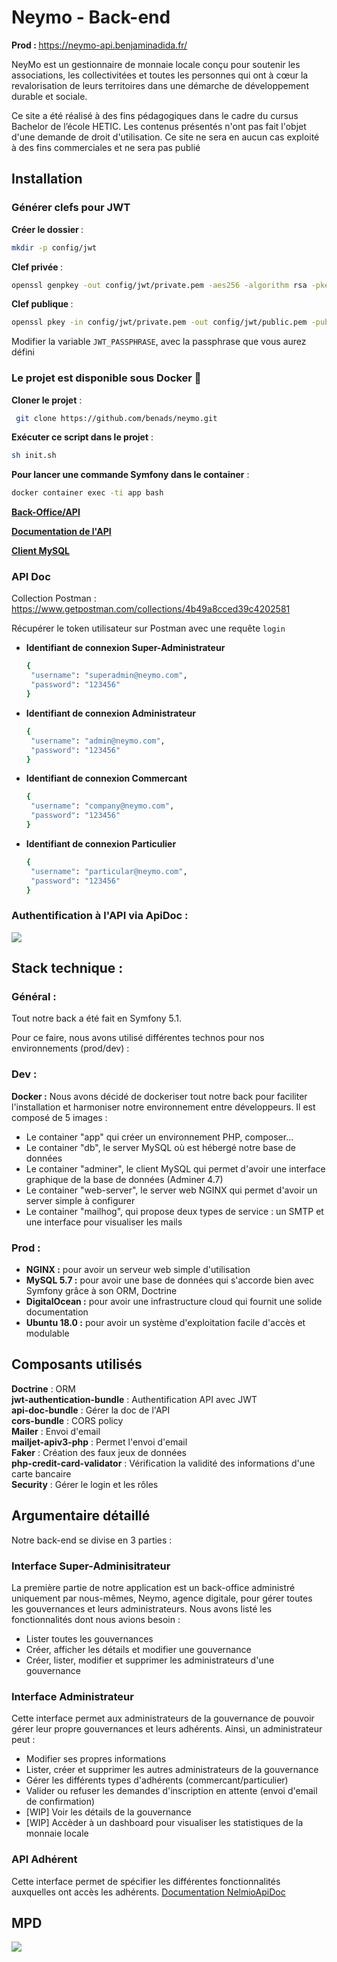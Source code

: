 # Neymo - Back-end


<strong>Prod : </strong> https://neymo-api.benjaminadida.fr/

NeyMo est un gestionnaire de monnaie locale conçu pour soutenir les associations, les collectivitées et toutes les personnes qui ont à cœur la revalorisation de leurs territoires dans une démarche de développement durable et sociale.
 
Ce site a été réalisé à des fins pédagogiques dans le cadre du cursus Bachelor de l’école HETIC. Les contenus présentés n'ont pas fait l'objet d'une demande de droit d'utilisation. Ce site ne sera en aucun cas exploité à des fins commerciales et ne sera pas publié
 
 ## Installation
 
   ### Générer clefs pour JWT 

 <strong>Créer le dossier </strong> : 
 ```bash
 mkdir -p config/jwt
```
 <strong>Clef privée </strong> :
   ```bash
   openssl genpkey -out config/jwt/private.pem -aes256 -algorithm rsa -pkeyopt rsa_keygen_bits:4096
  ```
 
 <strong>Clef publique </strong> : 
 ```bash
 openssl pkey -in config/jwt/private.pem -out config/jwt/public.pem -pubout
```
 
 Modifier la variable ```JWT_PASSPHRASE```, avec la passphrase que vous aurez défini
 
  
  ### Le projet est disponible sous Docker 🐳
  
  
   <strong>Cloner le projet</strong> : 
   ```bash
    git clone https://github.com/benads/neymo.git
   ```

  <strong>Exécuter ce script dans le projet</strong> : 
  ```bash
  sh init.sh
 ```
 
 <strong>Pour lancer une commande Symfony dans le container</strong> :
 ```bash
 docker container exec -ti app bash
 ```
 
  <strong><a href="http://localhost">Back-Office/API</a></strong>
 
 <strong><a href="http://localhost/api/doc">Documentation de l'API</a></strong>
 
  <strong><a href='http://localhost:8080'>Client MySQL</a></strong>

 
  ### API Doc
  
  Collection Postman : https://www.getpostman.com/collections/4b49a8cced39c4202581

  Récupérer le token utilisateur sur Postman avec une requête ``login``
 
* <strong>Identifiant de connexion Super-Administrateur</strong>
   ```bash
   {
   	"username": "superadmin@neymo.com",
   	"password": "123456"
   }
  ```
 
* <strong>Identifiant de connexion Administrateur</strong>
   ```bash
   {
   	"username": "admin@neymo.com",
   	"password": "123456"
   }
  ```

* <strong>Identifiant de connexion Commercant</strong>
   ```bash
   {
   	"username": "company@neymo.com",
   	"password": "123456"
   }
  ```
  
* <strong>Identifiant de connexion Particulier</strong>
   ```bash
   {
   	"username": "particular@neymo.com",
   	"password": "123456"
   }
  ``` 

 ### Authentification à l'API via ApiDoc :
 
 <img src="http://fotoforum.fr/photos/2020/07/08.1.gif" >

## Stack technique : 
 ### Général :
 
Tout notre back a été fait en Symfony 5.1.

 Pour ce faire, nous avons utilisé différentes technos pour nos environnements (prod/dev) :
 
 ### Dev :
 
 <strong>Docker :</strong> Nous avons décidé de dockeriser tout notre back pour faciliter l'installation et harmoniser notre environnement entre développeurs.
 Il est composé de 5 images :
 * Le container "app" qui créer un environnement PHP, composer...
 * Le container "db", le server MySQL où est hébergé notre base de données
 * Le container "adminer", le client MySQL qui permet d'avoir une interface graphique de la base de données (Adminer 4.7)
 * Le container "web-server", le server web NGINX qui permet d'avoir un server simple à configurer
 * Le container "mailhog", qui propose deux types de service : un SMTP et une interface pour visualiser les mails

 ### Prod :
 
* <strong>NGINX :</strong> pour avoir un serveur web simple d'utilisation
* <strong>MySQL 5.7 :</strong> pour avoir une base de données qui s'accorde bien avec Symfony grâce à son ORM, Doctrine
* <strong>DigitalOcean :</strong> pour avoir une infrastructure cloud qui fournit une solide documentation
* <strong>Ubuntu 18.0 :</strong> pour avoir un système d'exploitation facile d'accès et modulable

## Composants utilisés

<strong>Doctrine</strong> : ORM
  <br>
<strong>jwt-authentication-bundle</strong> : Authentification API avec JWT
  <br>
<strong>api-doc-bundle</strong> : Gérer la doc de l'API 
  <br>
<strong>cors-bundle</strong> : CORS policy
  <br>
<strong>Mailer</strong> : Envoi d'email
  <br>
<strong>mailjet-apiv3-php</strong> : Permet l'envoi d'email
  <br>
<strong>Faker</strong> : Création des faux jeux de données
  <br>
<strong>php-credit-card-validator</strong> : Vérification la validité des informations d'une carte bancaire
  <br>
<strong>Security</strong> : Gérer le login et les rôles


## Argumentaire détaillé

Notre back-end se divise en 3 parties :

### Interface Super-Adminisitrateur 

La première partie de notre application est un back-office administré uniquement par nous-mêmes, Neymo, agence digitale, pour gérer toutes les gouvernances et leurs administrateurs. 
Nous avons listé les fonctionnalités dont nous avions besoin :
  * Lister toutes les gouvernances
  * Créer, afficher les détails et modifier une gouvernance
  * Créer, lister, modifier et supprimer les administrateurs d'une gouvernance
  
### Interface Administrateur
 
 Cette interface permet aux administrateurs de la gouvernance de pouvoir gérer leur propre gouvernances et leurs adhérents. Ainsi, un administrateur peut :
 * Modifier ses propres informations
 * Lister, créer et supprimer les autres administrateurs de la gouvernance
 * Gérer les différents types d'adhérents (commercant/particulier)
 * Valider ou refuser les demandes d'inscription en attente (envoi d'email de confirmation)
 * [WIP] Voir les détails de la gouvernance
 * [WIP] Accèder à un dashboard pour visualiser les statistiques de la monnaie locale

### API Adhérent
 Cette interface permet de spécifier les différentes fonctionnalités auxquelles ont accès les adhérents.
 <a href="https://neymo-api.benjaminadida.fr/api/doc">Documentation NelmioApiDoc</a>
 
 
## MPD

<img src="https://cdn.discordapp.com/attachments/724913624551784479/730455259545206794/Screenshot_2020-07-08_at_17.54.24.png" >

